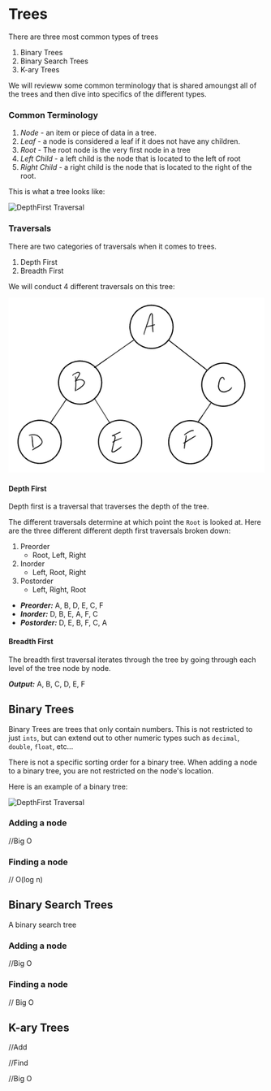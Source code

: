 # Trees

There are three most common types of trees
1. Binary Trees
2. Binary Search Trees
3. K-ary Trees

We will revieww some common terminology that is shared amoungst all of the trees
and then dive into specifics of the different types. 

### Common Terminology
1. *Node* - an item or piece of data in a tree. 
2. *Leaf* - a node is considered a leaf if it does not have any children.
3. *Root* - The root node is the very first node in a tree
4. *Left Child* - a left child is the node that is located to the left of root
5. *Right Child* - a right child is the node that is located to the right of the root. 

This is what a tree looks like:

![DepthFirst Traversal](/tree.PNG)


### Traversals

There are two categories of traversals when it comes to trees. 
1. Depth First
2. Breadth First 

We will conduct 4 different traversals on this tree:

![DepthFirst Traversal](assets/depthTraversal.PNG)


#### Depth First
Depth first is a traversal that traverses the depth of the tree. 

The different traversals determine at which point the `Root` is looked at. 
Here are the three different different depth first traversals broken down:

1. Preorder
   - Root, Left, Right
2. Inorder
   - Left, Root, Right
3. Postorder
   - Left, Right, Root


- ***Preorder:*** A, B, D, E, C, F
- ***Inorder:*** D, B, E, A, F, C
- ***Postorder:*** D, E, B, F, C, A


#### Breadth First
The breadth first traversal iterates through the tree by
going through each level of the tree node by node. 

***Output:*** A, B, C, D, E, F

## Binary Trees

Binary Trees are trees that only contain numbers. This is not restricted
to just `ints`, but can extend out to other numeric types such as `decimal`, `double`, `float`, etc...

There is not a specific sorting order for a binary tree. When adding a node to a binary tree,
you are not restricted on the node's location. 

Here is an example of a binary tree:

![DepthFirst Traversal](/Breadth.PNG)

### Adding a node

//Big O


### Finding a node

// O(log n)


## Binary Search Trees
A binary search tree


### Adding a node


//Big O

### Finding a node 

// Big O


## K-ary Trees

//Add

//Find

//Big O


